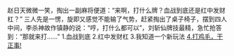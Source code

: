 赵日天微微一笑，掏出一副麻将便道：“来啊，打什么牌？血战到底还是红中发财杠？” 三人先是一愣，旋即又感觉不能输了气势，赶紧掏出了桌子椅子，摆到四人中间，李杀神故作镇静的说：“哼，打什么都可以”，刘斩仙牌技最精，急忙抢答到：“那就来打……”
1.血战到底
2.红中发财杠
3.我知道一个新玩法
[4.打鸡毛，干正事!](../crime_school.md)

